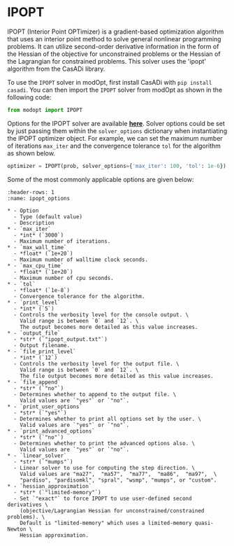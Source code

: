 # IPOPT

IPOPT (Interior Point OPTimizer) is a gradient-based optimization algorithm that uses an 
interior point method to solve general nonlinear programming problems.
It can utilize second-order derivative information in the form of the Hessian of 
the objective for unconstrained problems or the Hessian of the Lagrangian for constrained 
problems. This solver uses the 'ipopt' algorithm from the CasADi library.

To use the `IPOPT` solver in modOpt, first install CasADi with `pip install casadi`.
You can then import the `IPOPT` solver from modOpt as shown in the following code:

```py
from modopt import IPOPT
```

Options for the IPOPT solver are available **[here](https://coin-or.github.io/Ipopt/OPTIONS.html)**.
Solver options could be set by just passing them within the `solver_options` 
dictionary when instantiating the IPOPT optimizer object.
For example, we can set the maximum number of iterations `max_iter` 
and the convergence tolerance `tol` for the algorithm as shown below.

```py
optimizer = IPOPT(prob, solver_options={'max_iter': 100, 'tol': 1e-6})
```

Some of the most commonly applicable options are given below:

```{list-table} IPOPT solver options
:header-rows: 1
:name: ipopt_options

* - Option
  - Type (default value)
  - Description
* - `max_iter`
  - *int* (`3000`)
  - Maximum number of iterations.
* - `max_wall_time`
  - *float* (`1e+20`)
  - Maximum number of walltime clock seconds.
* - `max_cpu_time`
  - *float* (`1e+20`)
  - Maximum number of cpu seconds.
* - `tol`
  - *float* (`1e-8`)
  - Convergence tolerance for the algorithm.
* - `print_level`
  - *int* (`5`)
  - Controls the verbosity level for the console output. \
    Valid range is between `0` and `12`. \
    The output becomes more detailed as this value increases.
* - `output_file`
  - *str* (`"ipopt_output.txt"`)
  - Output filename.
* - `file_print_level`
  - *int* (`12`)
  - Controls the verbosity level for the output file. \
    Valid range is between `0` and `12`. \
    The file output becomes more detailed as this value increases.
* - `file_append`
  - *str* (`"no"`)
  - Determines whether to append to the output file. \
    Valid values are `"yes"` or `"no"`.
* - `print_user_options`
  - *str* (`"yes"`)
  - Determines whether to print all options set by the user. \
    Valid values are `"yes"` or `"no"`.
* - `print_advanced_options`
  - *str* (`"no"`)
  - Determines whether to print the advanced options also. \
    Valid values are `"yes"` or `"no"`.
* - `linear_solver`
  - *str* (`"mumps"`)
  - Linear solver to use for computing the step direction. \
    Valid values are "ma27",  "ma57",  "ma77",  "ma86",  "ma97",  \
    "pardiso", "pardisomkl", "spral", "wsmp", "mumps", or "custom".
* - `hessian_approximation`
  - *str* (`"limited-memory"`)
  - Set `"exact"` to force IPOPT to use user-defined second derivatives \
    (objective/Lagrangian Hessian for unconstrained/constrained problems). \
    Default is "limited-memory" which uses a limited-memory quasi-Newton \
    Hessian approximation.
```